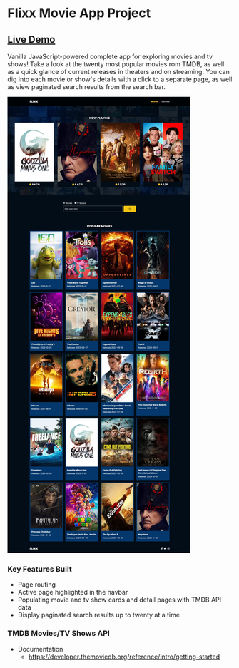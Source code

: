 # Flixx Movie App Project

## [Live Demo](https://js-flixx-movie-app-gdbecker.netlify.app/)

Vanilla JavaScript-powered complete app for exploring movies and tv shows! Take a look at the twenty most popular movies rom TMDB, as well as a quick glance of current releases in theaters and on streaming. You can dig into each movie or show's details with a click to a separate page, as well as view paginated search results from the search bar.

!["HomePage"](HomePage.jpeg)

### Key Features Built

- Page routing
- Active page highlighted in the navbar
- Populating movie and tv show cards and detail pages with TMDB API data
- Display paginated search results up to twenty at a time

### TMDB Movies/TV Shows API

- Documentation
  - https://developer.themoviedb.org/reference/intro/getting-started
